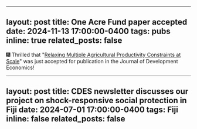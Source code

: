 
---
layout: post
title: One Acre Fund paper accepted
date: 2024-11-13 17:00:00-0400
tags: pubs
inline: true
related_posts: false
---

:fireworks: Thrilled that "[Relaxing Multiple Agricultural Productivity Constraints at Scale](https://emiliatjernstrom.com/assets/pdf/DDST_2024.pdf)" was just accepted for publication in the Journal of Development Economics!

---
layout: post
title: CDES newsletter discusses our project on shock-responsive social protection in Fiji
date: 2024-07-01 17:00:00-0400
tags: Fiji
inline: false
related_posts: false
---
